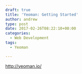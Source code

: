 ```yaml
---
draft: true
title: 'Yeoman: Getting Started'
author: andrew
type: post
date: 2017-02-26T08:22:10+00:00
categories:
  - Web Development
tags:
  - Yeoman

---
```

http://yeoman.io/
